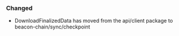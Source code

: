 ### Changed
- DownloadFinalizedData has moved from the api/client package to beacon-chain/sync/checkpoint

